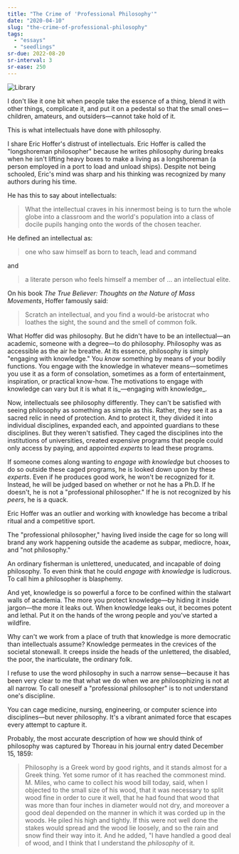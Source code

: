 ```yaml
---
title: "The Crime of 'Professional Philosophy'"
date: "2020-04-10"
slug: "the-crime-of-professional-philosophy"
tags:
  - "essays"
  - "seedlings"
sr-due: 2022-08-20
sr-interval: 3
sr-ease: 250
---
```

![Library](library.jpg)

I don't like it one bit when people take the essence of a thing, blend it with other things, complicate it, and put it on a pedestal so that the small ones—children, amateurs, and outsiders—cannot take hold of it.

This is what intellectuals have done with philosophy.

I share Eric Hoffer's distrust of intellectuals. Eric Hoffer is called the "longshoreman philosopher" because he writes philosophy during breaks when he isn't lifting heavy boxes to make a living as a longshoreman (a person employed in a port to load and unload ships). Despite not being schooled, Eric's mind was sharp and his thinking was recognized by many authors during his time.

He has this to say about intellectuals:

> What the intellectual craves in his innermost being is to turn the whole globe into a classroom and the world's population into a class of docile pupils hanging onto the words of the chosen teacher.

He defined an intellectual as:

> one who saw himself as born to teach, lead and command

and

> a literate person who feels himself a member of … an intellectual elite.

On his book _The True Believer: Thoughts on the Nature of Mass Movements_, Hoffer famously said:

> Scratch an intellectual, and you find a would-be aristocrat who loathes the sight, the sound and the smell of common folk.

What Hoffer did was philosophy. But he didn't have to be an intellectual—an academic, someone with a degree—to do philosophy. Philosophy was as accessible as the air he breathe. At its essence, philosophy is simply "engaging with knowledge." You _know_ something by means of your bodily functions. You engage with the knowledge in whatever means—sometimes you use it as a form of consolation, sometimes as a form of entertainment, inspiration, or practical know-how. The motivations to engage with knowledge can vary but it is what it is_—engaging with knowledge_.

Now, intellectuals see philosophy differently. They can't be satisfied with seeing philosophy as something as simple as this. Rather, they see it as a sacred relic in need of protection. And to protect it, they divided it into individual disciplines, expanded each, and appointed guardians to these disciplines. But they weren't satisfied. They caged the disciplines into the institutions of universities, created expensive programs that people could only access by paying, and appointed _experts_ to lead these programs.

If someone comes along wanting to _engage with knowledge_ but chooses to do so outside these caged programs, he is looked down upon by these _experts_. Even if he produces good work, he won't be recognized for it. Instead, he will be judged based on whether or not he has a Ph.D. If he doesn't, he is not a "professional philosopher." If he is not recognized by his _peers_, he is a quack.

Eric Hoffer was an outlier and working with knowledge has become a tribal ritual and a competitive sport.

The "professional philosopher," having lived inside the cage for so long will brand any work happening outside the academe as subpar, mediocre, hoax, and "not philosophy."

An ordinary fisherman is unlettered, uneducated, and incapable of doing philosophy. To even think that he could _engage with knowledge_ is ludicrous. To call him a philosopher is blasphemy.

And yet, knowledge is so powerful a force to be confined within the stalwart walls of academia. The more you protect knowledge—by hiding it inside jargon—the more it leaks out. When knowledge leaks out, it becomes potent and lethal. Put it on the hands of the wrong people and you've started a wildfire.

Why can't we work from a place of truth that knowledge is more democratic than intellectuals assume? Knowledge permeates in the crevices of the societal stonewall. It creeps inside the heads of the unlettered, the disabled, the poor, the inarticulate, the ordinary folk.

I refuse to use the word philosophy in such a narrow sense—because it has been very clear to me that what we do when we are philosophizing is not at all narrow. To call oneself a "professional philosopher" is to not understand one's discipline.

You can cage medicine, nursing, engineering, or computer science into disciplines—but never philosophy. It's a vibrant animated force that escapes every attempt to capture it.

Probably, the most accurate description of how we should think of philosophy was captured by Thoreau in his journal entry dated December 15, 1859:

> Philosophy is a Greek word by good rights, and it stands almost for a Greek thing. Yet some rumor of it has reached the commonest mind. M. Miles, who came to collect his wood bill today, said, when I objected to the small size of his wood, that it was necessary to split wood fine in order to cure it well, that he had found that wood that was more than four inches in diameter would not dry, and moreover a good deal depended on the manner in which it was corded up in the woods. He piled his high and tightly. If this were not well done the stakes would spread and the wood lie loosely, and so the rain and snow find their way into it. And he added, "I have handled a good deal of wood, and I think that I understand the _philosophy_ of it.

